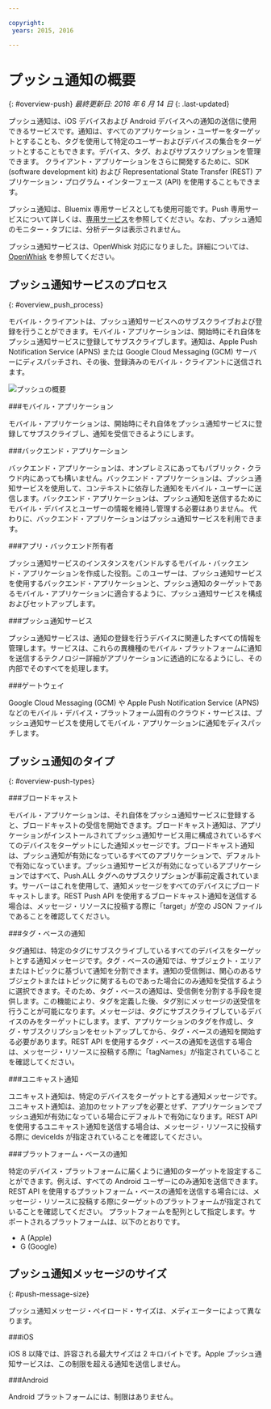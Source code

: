 ```yaml
---

copyright:
 years: 2015, 2016

---
```


# プッシュ通知の概要
{: #overview-push}
*最終更新日: 2016 年 6 月 14 日*
{: .last-updated}

プッシュ通知は、iOS デバイスおよび Android デバイスへの通知の送信に使用できるサービスです。通知は、すべてのアプリケーション・ユーザーをターゲットとすることも、タグを使用して特定のユーザーおよびデバイスの集合をターゲットとすることもできます。デバイス、タグ、およびサブスクリプションを管理できます。
クライアント・アプリケーションをさらに開発するために、SDK (software development kit) および Representational State Transfer (REST) アプリケーション・プログラム・インターフェース (API) を使用することもできます。 

プッシュ通知は、Bluemix 専用サービスとしても使用可能です。Push 専用サービスについて詳しくは、[専用サービス](../../dedicated/index.html)を参照してください。なお、プッシュ通知のモニター・タブには、分析データは表示されません。

プッシュ通知サービスは、OpenWhisk 対応になりました。詳細については、[OpenWhisk](../../openwhisk/index.html) を参照してください。


## プッシュ通知サービスのプロセス
{: #overview_push_process}

モバイル・クライアントは、プッシュ通知サービスへのサブスクライブおよび登録を行うことができます。モバイル・アプリケーションは、開始時にそれ自体をプッシュ通知サービスに登録してサブスクライブします。通知は、Apple Push Notification Service (APNS) または Google Cloud Messaging (GCM) サーバーにディスパッチされ、その後、登録済みのモバイル・クライアントに送信されます。

![プッシュの概要](images/overview.jpg)


###モバイル・アプリケーション

モバイル・アプリケーションは、開始時にそれ自体をプッシュ通知サービスに登録してサブスクライブし、通知を受信できるようにします。

###バックエンド・アプリケーション

バックエンド・アプリケーションは、オンプレミスにあってもパブリック・クラウド内にあっても構いません。バックエンド・アプリケーションは、プッシュ通知サービスを使用して、コンテキストに依存した通知をモバイル・ユーザーに送信します。バックエンド・アプリケーションは、プッシュ通知を送信するためにモバイル・デバイスとユーザーの情報を維持し管理する必要はありません。
代わりに、バックエンド・アプリケーションはプッシュ通知サービスを利用できます。

###アプリ・バックエンド所有者

プッシュ通知サービスのインスタンスをバンドルするモバイル・バックエンド・アプリケーションを作成した役割。このユーザーは、プッシュ通知サービスを使用するバックエンド・アプリケーションと、プッシュ通知のターゲットであるモバイル・アプリケーションに適合するように、プッシュ通知サービスを構成およびセットアップします。

###プッシュ通知サービス

プッシュ通知サービスは、通知の登録を行うデバイスに関連したすべての情報を管理します。サービスは、これらの異機種のモバイル・プラットフォームに通知を送信するテクノロジー詳細がアプリケーションに透過的になるようにし、その内部でそのすべてを処理します。

###ゲートウェイ

Google Cloud Messaging (GCM) や Apple Push Notification Service (APNS) などのモバイル・デバイス・プラットフォーム固有のクラウド・サービスは、プッシュ通知サービスを使用してモバイル・アプリケーションに通知をディスパッチします。

## プッシュ通知のタイプ
{: #overview-push-types}

###ブロードキャスト

モバイル・アプリケーションは、それ自体をプッシュ通知サービスに登録すると、ブロードキャストの受信を開始できます。ブロードキャスト通知は、アプリケーションがインストールされてプッシュ通知サービス用に構成されているすべてのデバイスをターゲットにした通知メッセージです。ブロードキャスト通知は、プッシュ通知が有効になっているすべてのアプリケーションで、デフォルトで有効になっています。プッシュ通知サービスが有効になっているアプリケーションではすべて、Push.ALL タグへのサブスクリプションが事前定義されています。サーバーはこれを使用して、通知メッセージをすべてのデバイスにブロードキャストします。REST Push API を使用するブロードキャスト通知を送信する場合は、メッセージ・リソースに投稿する際に「target」が空の JSON ファイルであることを確認してください。


###タグ・ベースの通知

タグ通知は、特定のタグにサブスクライブしているすべてのデバイスをターゲットとする通知メッセージです。タグ・ベースの通知では、サブジェクト・エリアまたはトピックに基づいて通知を分割できます。通知の受信側は、関心のあるサブジェクトまたはトピックに関するものであった場合にのみ通知を受信するように選択できます。そのため、タグ・ベースの通知は、受信側を分割する手段を提供します。この機能により、タグを定義した後、タグ別にメッセージの送受信を行うことが可能になります。メッセージは、タグにサブスクライブしているデバイスのみをターゲットにします。まず、アプリケーションのタグを作成し、タグ・サブスクリプションをセットアップしてから、タグ・ベースの通知を開始する必要があります。REST API を使用するタグ・ベースの通知を送信する場合は、メッセージ・リソースに投稿する際に「tagNames」が指定されていることを確認してください。


###ユニキャスト通知

ユニキャスト通知は、特定のデバイスをターゲットとする通知メッセージです。ユニキャスト通知は、追加のセットアップを必要とせず、アプリケーションでプッシュ通知が有効になっている場合にデフォルトで有効になります。REST API を使用するユニキャスト通知を送信する場合は、メッセージ・リソースに投稿する際に deviceIds が指定されていることを確認してください。

###プラットフォーム・ベースの通知

特定のデバイス・プラットフォームに届くように通知のターゲットを設定することができます。例えば、すべての Android ユーザーにのみ通知を送信できます。
REST API を使用するプラットフォーム・ベースの通知を送信する場合には、メッセージ・リソースに投稿する際にターゲットのプラットフォームが指定されていることを確認してください。
プラットフォームを配列として指定します。サポートされるプラットフォームは、以下のとおりです。
* A (Apple) 
* G (Google)

## プッシュ通知メッセージのサイズ
{: #push-message-size}

プッシュ通知メッセージ・ペイロード・サイズは、メディエーターによって異なります。 

###iOS

iOS 8 以降では、許容される最大サイズは 2 キロバイトです。Apple プッシュ通知サービスは、この制限を超える通知を送信しません。

###Android

Android プラットフォームには、制限はありません。
